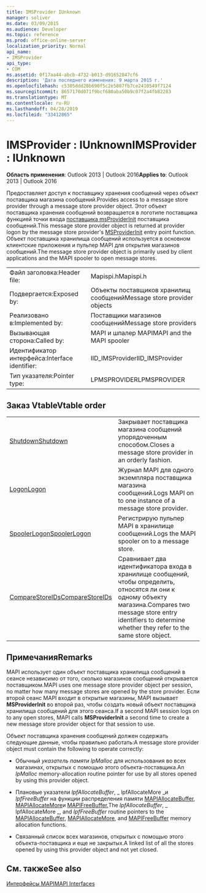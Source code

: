 ```yaml
---
title: IMSProvider IUnknown
manager: soliver
ms.date: 03/09/2015
ms.audience: Developer
ms.topic: reference
ms.prod: office-online-server
localization_priority: Normal
api_name:
- IMSProvider
api_type:
- COM
ms.assetid: 0f17aa44-abcb-4732-b013-d91652847cf6
description: 'Дата последнего изменения: 9 марта 2015 г.'
ms.openlocfilehash: c5305ddd20b690f5c2e5807fb7ce2410549f7124
ms.sourcegitcommit: 8657170d071f9bcf680aba50b9c07f2a4fb82283
ms.translationtype: MT
ms.contentlocale: ru-RU
ms.lasthandoff: 04/28/2019
ms.locfileid: "33412865"
---
```

# <a name="imsprovider--iunknown"></a><span data-ttu-id="ef4b4-103">IMSProvider : IUnknown</span><span class="sxs-lookup"><span data-stu-id="ef4b4-103">IMSProvider : IUnknown</span></span>

  
  
<span data-ttu-id="ef4b4-104">**Область применения**: Outlook 2013 | Outlook 2016</span><span class="sxs-lookup"><span data-stu-id="ef4b4-104">**Applies to**: Outlook 2013 | Outlook 2016</span></span> 
  
<span data-ttu-id="ef4b4-105">Предоставляет доступ к поставщику хранения сообщений через объект поставщика магазина сообщений.</span><span class="sxs-lookup"><span data-stu-id="ef4b4-105">Provides access to a message store provider through a message store provider object.</span></span> <span data-ttu-id="ef4b4-106">Этот объект поставщика хранения сообщений возвращается в логотипе поставщика функцией точки входа [поставщика msProviderInit](msproviderinit.md) поставщика сообщений.</span><span class="sxs-lookup"><span data-stu-id="ef4b4-106">This message store provider object is returned at provider logon by the message store provider's [MSProviderInit](msproviderinit.md) entry point function.</span></span> <span data-ttu-id="ef4b4-107">Объект поставщика хранилища сообщений используется в основном клиентские приложения и пульпер MAPI для открытия магазинов сообщений.</span><span class="sxs-lookup"><span data-stu-id="ef4b4-107">The message store provider object is primarily used by client applications and the MAPI spooler to open message stores.</span></span> 
  
|||
|:-----|:-----|
|<span data-ttu-id="ef4b4-108">Файл заголовка:</span><span class="sxs-lookup"><span data-stu-id="ef4b4-108">Header file:</span></span>  <br/> |<span data-ttu-id="ef4b4-109">Mapispi.h</span><span class="sxs-lookup"><span data-stu-id="ef4b4-109">Mapispi.h</span></span>  <br/> |
|<span data-ttu-id="ef4b4-110">Подвергается:</span><span class="sxs-lookup"><span data-stu-id="ef4b4-110">Exposed by:</span></span>  <br/> |<span data-ttu-id="ef4b4-111">Объекты поставщиков хранилищ сообщений</span><span class="sxs-lookup"><span data-stu-id="ef4b4-111">Message store provider objects</span></span>  <br/> |
|<span data-ttu-id="ef4b4-112">Реализовано в:</span><span class="sxs-lookup"><span data-stu-id="ef4b4-112">Implemented by:</span></span>  <br/> |<span data-ttu-id="ef4b4-113">Поставщики магазинов сообщений</span><span class="sxs-lookup"><span data-stu-id="ef4b4-113">Message store providers</span></span>  <br/> |
|<span data-ttu-id="ef4b4-114">Вызывающая сторона:</span><span class="sxs-lookup"><span data-stu-id="ef4b4-114">Called by:</span></span>  <br/> |<span data-ttu-id="ef4b4-115">MAPI и шпалер MAPI</span><span class="sxs-lookup"><span data-stu-id="ef4b4-115">MAPI and the MAPI spooler</span></span>  <br/> |
|<span data-ttu-id="ef4b4-116">Идентификатор интерфейса:</span><span class="sxs-lookup"><span data-stu-id="ef4b4-116">Interface identifier:</span></span>  <br/> |<span data-ttu-id="ef4b4-117">IID_IMSProvider</span><span class="sxs-lookup"><span data-stu-id="ef4b4-117">IID_IMSProvider</span></span>  <br/> |
|<span data-ttu-id="ef4b4-118">Тип указателя:</span><span class="sxs-lookup"><span data-stu-id="ef4b4-118">Pointer type:</span></span>  <br/> |<span data-ttu-id="ef4b4-119">LPMSPROVIDER</span><span class="sxs-lookup"><span data-stu-id="ef4b4-119">LPMSPROVIDER</span></span>  <br/> |
   
## <a name="vtable-order"></a><span data-ttu-id="ef4b4-120">Заказ Vtable</span><span class="sxs-lookup"><span data-stu-id="ef4b4-120">Vtable order</span></span>

|||
|:-----|:-----|
|[<span data-ttu-id="ef4b4-121">Shutdown</span><span class="sxs-lookup"><span data-stu-id="ef4b4-121">Shutdown</span></span>](imsprovider-shutdown.md) <br/> |<span data-ttu-id="ef4b4-122">Закрывает поставщика магазина сообщений упорядоченным способом.</span><span class="sxs-lookup"><span data-stu-id="ef4b4-122">Closes a message store provider in an orderly fashion.</span></span>  <br/> |
|[<span data-ttu-id="ef4b4-123">Logon</span><span class="sxs-lookup"><span data-stu-id="ef4b4-123">Logon</span></span>](imsprovider-logon.md) <br/> |<span data-ttu-id="ef4b4-124">Журнал MAPI для одного экземпляра поставщика магазина сообщений.</span><span class="sxs-lookup"><span data-stu-id="ef4b4-124">Logs MAPI on to one instance of a message store provider.</span></span>  <br/> |
|[<span data-ttu-id="ef4b4-125">SpoolerLogon</span><span class="sxs-lookup"><span data-stu-id="ef4b4-125">SpoolerLogon</span></span>](imsprovider-spoolerlogon.md) <br/> |<span data-ttu-id="ef4b4-126">Регистрирую пульпер MAPI в хранилище сообщений.</span><span class="sxs-lookup"><span data-stu-id="ef4b4-126">Logs the MAPI spooler on to a message store.</span></span>  <br/> |
|[<span data-ttu-id="ef4b4-127">CompareStoreIDs</span><span class="sxs-lookup"><span data-stu-id="ef4b4-127">CompareStoreIDs</span></span>](imsprovider-comparestoreids.md) <br/> |<span data-ttu-id="ef4b4-128">Сравнивает два идентификатора входа в хранилище сообщений, чтобы определить, относятся ли они к одному объекту магазина.</span><span class="sxs-lookup"><span data-stu-id="ef4b4-128">Compares two message store entry identifiers to determine whether they refer to the same store object.</span></span>  <br/> |
   
## <a name="remarks"></a><span data-ttu-id="ef4b4-129">Примечания</span><span class="sxs-lookup"><span data-stu-id="ef4b4-129">Remarks</span></span>

<span data-ttu-id="ef4b4-130">MAPI использует один объект поставщика хранилища сообщений в сеансе независимо от того, сколько магазинов сообщений открывается поставщиком.</span><span class="sxs-lookup"><span data-stu-id="ef4b4-130">MAPI uses one message store provider object per session, no matter how many message stores are opened by the store provider.</span></span> <span data-ttu-id="ef4b4-131">Если второй сеанс MAPI входит в открытые магазины, MAPI вызывает **MSProviderInit** во второй раз, чтобы создать новый объект поставщика хранилища сообщений для этого сеанса.</span><span class="sxs-lookup"><span data-stu-id="ef4b4-131">If a second MAPI session logs on to any open stores, MAPI calls **MSProviderInit** a second time to create a new message store provider object for that session to use.</span></span> 
  
<span data-ttu-id="ef4b4-132">Объект поставщика хранения сообщений должен содержать следующие данные, чтобы правильно работать:</span><span class="sxs-lookup"><span data-stu-id="ef4b4-132">A message store provider object must contain the following to operate correctly:</span></span>
  
- <span data-ttu-id="ef4b4-133">Обычный  _указатель памяти lpMalloc_ для использования во всех магазинах, открытых с помощью этого объекта-поставщика.</span><span class="sxs-lookup"><span data-stu-id="ef4b4-133">An  _lpMalloc_ memory-allocation routine pointer for use by all stores opened by using this provider object.</span></span> 
    
- <span data-ttu-id="ef4b4-134">Плановые указатели _lpfAllocateBuffer_, _ lpfAllocateMore _и _lpfFreeBuffer_ на функции распределения памяти [MAPIAllocateBuffer,](mapiallocatebuffer.md) [MAPIAllocateMore](mapiallocatemore.md)и [MAPIFreeBuffer.](mapifreebuffer.md)</span><span class="sxs-lookup"><span data-stu-id="ef4b4-134">The  _lpfAllocateBuffer_,  _ lpfAllocateMore _, and  _lpfFreeBuffer_ routine pointers to the [MAPIAllocateBuffer](mapiallocatebuffer.md), [MAPIAllocateMore](mapiallocatemore.md), and [MAPIFreeBuffer](mapifreebuffer.md) memory allocation functions.</span></span> 
    
- <span data-ttu-id="ef4b4-135">Связанный список всех магазинов, открытых с помощью этого объекта-поставщика и еще не закрытых.</span><span class="sxs-lookup"><span data-stu-id="ef4b4-135">A linked list of all the stores opened by using this provider object and not yet closed.</span></span>
    
## <a name="see-also"></a><span data-ttu-id="ef4b4-136">См. также</span><span class="sxs-lookup"><span data-stu-id="ef4b4-136">See also</span></span>



[<span data-ttu-id="ef4b4-137">Интерфейсы MAPI</span><span class="sxs-lookup"><span data-stu-id="ef4b4-137">MAPI Interfaces</span></span>](mapi-interfaces.md)

